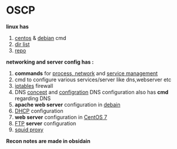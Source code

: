 # OSCP
**linux has**
1. [centos](https://github.com/akshadjoshi/OSCP/blob/main/Linux/ServerOS.md) & [debian](https://github.com/akshadjoshi/OSCP/blob/main/Linux/ServerOS.md#debian) cmd
2. [dir list](https://github.com/akshadjoshi/OSCP/blob/main/Linux/directories%20or%20folder.txt)
3. [repo](https://github.com/akshadjoshi/OSCP/blob/main/Linux/repo.md)

**networking and server config has :**
1. **commands** for [process, network](https://github.com/akshadjoshi/OSCP/blob/main/Networking%20and%20Server%20Config/network%20%26%20process%20manangement.md) and [service management](https://github.com/akshadjoshi/OSCP/blob/main/Networking%20and%20Server%20Config/service%20management.md) 
2. cmd to configure various services/server like dns,webserver etc
3.  [iptables](https://github.com/akshadjoshi/OSCP/blob/main/Networking%20and%20Server%20Config/firewall_iptables.md) firewall 
4. DNS [concept](https://github.com/akshadjoshi/OSCP/blob/main/Networking%20and%20Server%20Config/dns_concpet.txt) and [configration](https://github.com/akshadjoshi/OSCP/blob/main/Networking%20and%20Server%20Config/dnsconfig.md) DNS configuration also has **cmd** regarding DNS
5. **apache web server** configuration in [debain](https://github.com/akshadjoshi/OSCP/blob/main/Networking%20and%20Server%20Config/apache%20webserver_debain.md)  
6. [DHCP](https://github.com/akshadjoshi/OSCP/blob/main/Networking%20and%20Server%20Config/dhcp.md) configuration  
7. **web server** configuration in [CentOS 7](https://github.com/akshadjoshi/OSCP/blob/main/Networking%20and%20Server%20Config/apache_webserver%20CentOS.md)
8. [FTP](https://github.com/akshadjoshi/OSCP/blob/main/Networking%20and%20Server%20Config/ftp_config.md) **server** configuration 
9. [squid proxy](https://github.com/akshadjoshi/OSCP/blob/main/Networking%20and%20Server%20Config/squid%20proxy.md) 


**Recon notes are made in obsidain** 
